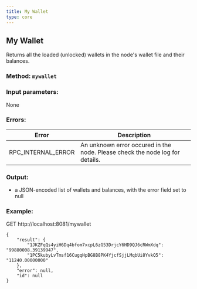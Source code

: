```yaml
---
title: My Wallet
type: core
---
```

## My Wallet
Returns all the loaded (unlocked) wallets in the node's wallet file and their balances.
### Method: `mywallet`
### Input parameters:
None

### Errors:

| Error | Description |
| --- | --- |
| RPC_INTERNAL_ERROR | An unknown error occured in the node. Please check the node log for details. |


### Output:
- a JSON-encoded list of wallets and balances, with the error field set to null

### Example:
GET http://localhost:8081/mywallet
```
{
	"result": {
		"1JKZFqQs4yiH6Dq4bfom7xcpL6zG53DrjcY6HD9QJ6cRWmXdq": "99880008.39139947",
		"1PC5kubyLvTmsf16CugqHpBG8B8PK4YjcfSjjLMqbUi8YvkQ5": "11240.00000000"
	},
	"error": null,
	"id": null
}
```
